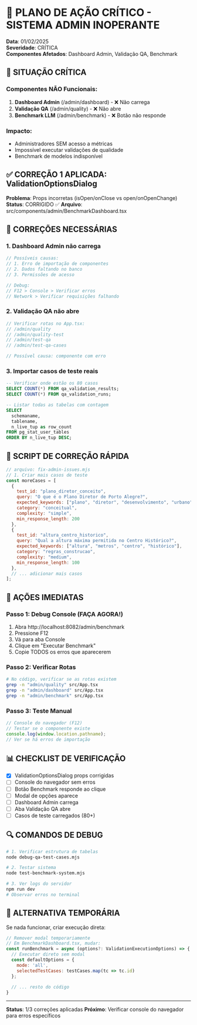 # 🚨 PLANO DE AÇÃO CRÍTICO - SISTEMA ADMIN INOPERANTE
**Data**: 01/02/2025  
**Severidade**: CRÍTICA  
**Componentes Afetados**: Dashboard Admin, Validação QA, Benchmark

## 🔴 SITUAÇÃO CRÍTICA

### Componentes NÃO Funcionais:
1. **Dashboard Admin** (/admin/dashboard) - ❌ Não carrega
2. **Validação QA** (/admin/quality) - ❌ Não abre
3. **Benchmark LLM** (/admin/benchmark) - ❌ Botão não responde

### Impacto:
- Administradores SEM acesso a métricas
- Impossível executar validações de qualidade
- Benchmark de modelos indisponível

## ✅ CORREÇÃO 1 APLICADA: ValidationOptionsDialog
**Problema**: Props incorretas (isOpen/onClose vs open/onOpenChange)
**Status**: CORRIGIDO ✅
**Arquivo**: src/components/admin/BenchmarkDashboard.tsx

## 🔧 CORREÇÕES NECESSÁRIAS

### 1. Dashboard Admin não carrega
```javascript
// Possíveis causas:
// 1. Erro de importação de componentes
// 2. Dados faltando no banco
// 3. Permissões de acesso

// Debug:
// F12 > Console > Verificar erros
// Network > Verificar requisições falhando
```

### 2. Validação QA não abre
```javascript
// Verificar rotas no App.tsx:
// /admin/quality
// /admin/quality-test
// /admin/test-qa
// /admin/test-qa-cases

// Possível causa: componente com erro
```

### 3. Importar casos de teste reais
```sql
-- Verificar onde estão os 80 casos
SELECT COUNT(*) FROM qa_validation_results;
SELECT COUNT(*) FROM qa_validation_runs;

-- Listar todas as tabelas com contagem
SELECT 
  schemaname,
  tablename,
  n_live_tup as row_count
FROM pg_stat_user_tables
ORDER BY n_live_tup DESC;
```

## 📝 SCRIPT DE CORREÇÃO RÁPIDA

```javascript
// arquivo: fix-admin-issues.mjs
// 1. Criar mais casos de teste
const moreCases = [
  {
    test_id: "plano_diretor_conceito",
    query: "O que é o Plano Diretor de Porto Alegre?",
    expected_keywords: ["plano", "diretor", "desenvolvimento", "urbano"],
    category: "conceitual",
    complexity: "simple",
    min_response_length: 200
  },
  {
    test_id: "altura_centro_historico",
    query: "Qual a altura máxima permitida no Centro Histórico?",
    expected_keywords: ["altura", "metros", "centro", "histórico"],
    category: "regras_construcao",
    complexity: "medium",
    min_response_length: 100
  },
  // ... adicionar mais casos
];
```

## 🚀 AÇÕES IMEDIATAS

### Passo 1: Debug Console (FAÇA AGORA!)
1. Abra http://localhost:8082/admin/benchmark
2. Pressione F12
3. Vá para aba Console
4. Clique em "Executar Benchmark"
5. Copie TODOS os erros que aparecerem

### Passo 2: Verificar Rotas
```bash
# No código, verificar se as rotas existem
grep -n "admin/quality" src/App.tsx
grep -n "admin/dashboard" src/App.tsx
grep -n "admin/benchmark" src/App.tsx
```

### Passo 3: Teste Manual
```javascript
// Console do navegador (F12)
// Testar se o componente existe
console.log(window.location.pathname);
// Ver se há erros de importação
```

## 📊 CHECKLIST DE VERIFICAÇÃO

- [x] ValidationOptionsDialog props corrigidas
- [ ] Console do navegador sem erros
- [ ] Botão Benchmark responde ao clique
- [ ] Modal de opções aparece
- [ ] Dashboard Admin carrega
- [ ] Aba Validação QA abre
- [ ] Casos de teste carregados (80+)

## 🔍 COMANDOS DE DEBUG

```bash
# 1. Verificar estrutura de tabelas
node debug-qa-test-cases.mjs

# 2. Testar sistema
node test-benchmark-system.mjs

# 3. Ver logs do servidor
npm run dev
# Observar erros no terminal
```

## 📱 ALTERNATIVA TEMPORÁRIA

Se nada funcionar, criar execução direta:
```javascript
// Remover modal temporariamente
// Em BenchmarkDashboard.tsx, mudar:
const runBenchmark = async (options?: ValidationExecutionOptions) => {
  // Executar direto sem modal
  const defaultOptions = {
    mode: 'all',
    selectedTestCases: testCases.map(tc => tc.id)
  };
  
  // ... resto do código
}
```

---
**Status**: 1/3 correções aplicadas
**Próximo**: Verificar console do navegador para erros específicos